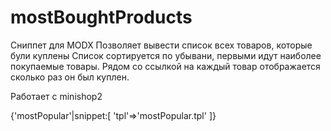 # mostBoughtProducts
Сниппет для MODX
Позволяет вывести список всех товаров, которые були куплены
Список сортируется по убывани, первыми идут наиболее покупаемые товары.
Рядом со ссылкой на каждый товар отображается сколько раз он был куплен.

Работает с minishop2

{'mostPopular'|snippet:[
'tpl'=>'mostPopular.tpl'
]}